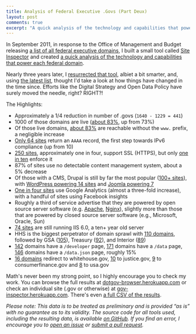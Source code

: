 ```yaml
---
title: Analysis of Federal Executive .Govs (Part Deux)
layout: post
comments: true
excerpt: "A quick analysis of the technology and capabilities that power each federal domain such as non-www, SSL, and IPv6 support, or what server/cms they use"
---
```


In September 2011, in response to the Office of Management and Budget releasing [a list of all federal executive domains](https://explore.data.gov/Federal-Government-Finances-and-Employment/Federal-Executive-Branch-Internet-Domains/ymya-7799/widget_preview?width=500&height=425&variation=md55-89i9), I built a small tool called [Site Inspector](https://github.com/benbalter/Site-Inspector) and created [a quick analysis of the technology and capabilities that power each federal domain](http://ben.balter.com/2011/09/07/analysis-of-federal-executive-domains/).

Nearly three years later, I [resurrected that tool](https://github.com/benbalter/site-inspector-ruby), albiet a bit smarter, and, using [the latest list](https://explore.data.gov/Federal-Government-Finances-and-Employment/Federal-Executive-Agency-Internet-Domains-as-of-06/ku4m-7ynp?), thought I'd take a look at how things have changed in the time since. Efforts like the Digital Strategy and Open Data Policy have surely moved the needle, right? RIGHT?!

The Highlights:

* Approximately a 1/4 reduction in number of .govs (`1640 - 1229 = 441`)
* 1000 of those domains are live ([about 83%](http://dotgov-browser.herokuapp.com/domains?live=true), up from 73%)
* Of those live domains, [about 83%](http://dotgov-browser.herokuapp.com/domains?non_www=true) are reachable without the `www.` prefix, a negligible increase
* [Only 64 sites](http://dotgov-browser.herokuapp.com/domains?ipv6=true) return an `AAAA` record, the first step towards IPv6 compliance (up from 10)
* [250 sites](http://dotgov-browser.herokuapp.com/domains?ssl=true), approximately one in four, support SSL (HTTPS), but only [one in ten](http://dotgov-browser.herokuapp.com/domains?enforce_https=true) enforce it
* 87% of sites use no detectable content management system, about a 5% decrease
* Of those with a CMS, Drupal is still by far the most popular ([100+ sites]((http://dotgov-browser.herokuapp.com/domains?cms=drupal))), with [WordPress powering 14 sites](http://dotgov-browser.herokuapp.com/domains?cms=wordpress)  and [Joomla powering 7](http://dotgov-browser.herokuapp.com/domains?cms=joomla)
* [One in four sites](http://dotgov-browser.herokuapp.com/domains?analytics=google_analytics) use Google Analytics (almost a three-fold increase), with a handful of sites using Facebook insights
* Roughly a third of service advertise that they are powered by open source server software (e.g. [Apache](http://dotgov-browser.herokuapp.com/domains?server=Apache), [Nginx](http://dotgov-browser.herokuapp.com/domains?server=nginx)), slightly more than those that are powered by closed source server software (e.g., Microsoft, Oracle, Sun)
* [74 sites](http://dotgov-browser.herokuapp.com/domains?server=Microsoft-IIS%2F6.0) are still running IIS 6.0, a ten+ year old server
* HHS is the biggest perpetrator of domain sprawl with [110 domains](http://dotgov-browser.herokuapp.com/domains?agency=Department%20of%20Health%20And%20Human%20Services), followed by GSA ([105](http://dotgov-browser.herokuapp.com/domains?agency=General%20Services%20Administration)), Treasury ([92](http://dotgov-browser.herokuapp.com/domains?agency=Department%20of%20the%20Treasury)), and Interior ([89](http://dotgov-browser.herokuapp.com/domains?agency=Department%20of%20the%20Interior))
* [142](http://dotgov-browser.herokuapp.com/domains?slash_developer=true) domains have a `/developer` page, [171](http://dotgov-browser.herokuapp.com/domains?slash_data=true) domains have a `/data` page,  [146](http://dotgov-browser.herokuapp.com/domains?data_dot_json=true) domains have a `/data.json` page, roughly 15%
* [16 domains](http://dotgov-browser.herokuapp.com/domains?redirect=www.whitehouse.gov) redirect to whitehouse.gov, [10](http://dotgov-browser.herokuapp.com/domains?redirect=justice.gov) to justice.gov, [9](http://dotgov-browser.herokuapp.com/domains?redirect=consumerfinance.gov) to consumerfinance.gov and [8](http://dotgov-browser.herokuapp.com/domains?redirect=www.usa.gov) to usa.gov

Math's never been my strong point, so I highly encourage you to check my work. You can browse the full results at [dotgov-browser.herokuapp.com](http://dotgov-browser.herokuapp.com/) or check an individual site (.gov or otherwise) at [gov-inspector.herokuapp.com](https://gov-inspector.herokuapp.com). There's even [a full CSV of the results](https://github.com/benbalter/dotgov-browser/blob/master/data/domains.csv).

*Please note: This data is to be treated as preliminary and is provided “as is” with no guarantee as to its validity. The source code for all tools used, including the resulting data, is available [on GitHub](https://github.com/benbalter/site-inspector-ruby). If you find an error, I encourage you to [open an issue](https://github.com/benbalter/site-inspector-ruby/issues/new) or [submit a pull request](https://guides.github.com/introduction/flow/).*
